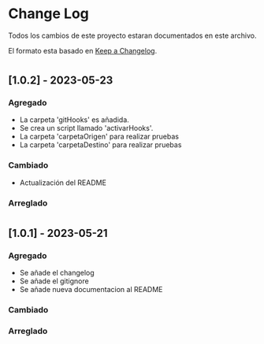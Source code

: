 
# Change Log
Todos los cambios de este proyecto estaran documentados en este archivo.

El formato esta basado en [Keep a Changelog](http://keepachangelog.com/).

#

## [1.0.2] - 2023-05-23
 
### Agregado
- La carpeta 'gitHooks' es añadida.
- Se crea un script llamado 'activarHooks'.
- La carpeta 'carpetaOrigen' para realizar pruebas
- La carpeta 'carpetaDestino' para realizar pruebas
 
### Cambiado
- Actualización del README
 
### Arreglado

#
  
## [1.0.1] - 2023-05-21
 
### Agregado
- Se añade el changelog
- Se añade el gitignore
- Se añade nueva documentacion al README
 
### Cambiado
 
### Arreglado

